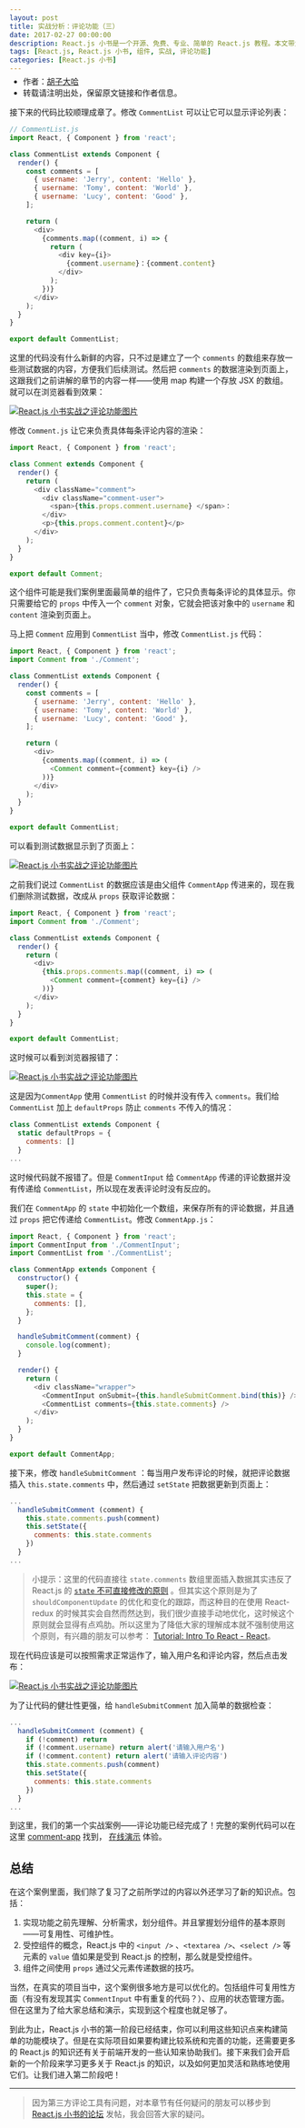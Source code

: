 ```yaml
---
layout: post
title: 实战分析：评论功能（三）
date: 2017-02-27 00:00:00
description: React.js 小书是一个开源、免费、专业、简单的 React.js 教程。本文带大家一起来学习如何分析、编写评论功能，用 React.js 实现了一个真正意义上的评论组件，本文是评论功能的第二部分。
tags: [React.js, React.js 小书, 组件, 实战, 评论功能]
categories: [React.js 小书]
---
```


<ul style='font-size: 14px; margin-top: -10px;'>
  <li>
    作者：<a href="https://www.zhihu.com/people/hu-zi-da-ha" target="_blank">胡子大哈</a>
  </li>
  <li>转载请注明出处，保留原文链接和作者信息。</li>
</ul>

接下来的代码比较顺理成章了。修改 `CommentList` 可以让它可以显示评论列表：

```javascript
// CommentList.js
import React, { Component } from 'react';

class CommentList extends Component {
  render() {
    const comments = [
      { username: 'Jerry', content: 'Hello' },
      { username: 'Tomy', content: 'World' },
      { username: 'Lucy', content: 'Good' },
    ];

    return (
      <div>
        {comments.map((comment, i) => {
          return (
            <div key={i}>
              {comment.username}：{comment.content}
            </div>
          );
        })}
      </div>
    );
  }
}

export default CommentList;
```

这里的代码没有什么新鲜的内容，只不过是建立了一个 `comments` 的数组来存放一些测试数据的内容，方便我们后续测试。然后把 `comments` 的数据渲染到页面上，这跟我们之前讲解的章节的内容一样——使用 map 构建一个存放 JSX 的数组。就可以在浏览器看到效果：

<a href="http://huzidaha.github.io/static/assets/img/posts/4EFF52CA-B573-4DBB-A313-8ADD90F65F24.png" target="_blank">![React.js 小书实战之评论功能图片](http://huzidaha.github.io/static/assets/img/posts/4EFF52CA-B573-4DBB-A313-8ADD90F65F24.png)</a>

修改 `Comment.js` 让它来负责具体每条评论内容的渲染：

```javascript
import React, { Component } from 'react';

class Comment extends Component {
  render() {
    return (
      <div className="comment">
        <div className="comment-user">
          <span>{this.props.comment.username} </span>：
        </div>
        <p>{this.props.comment.content}</p>
      </div>
    );
  }
}

export default Comment;
```

这个组件可能是我们案例里面最简单的组件了，它只负责每条评论的具体显示。你只需要给它的 `props` 中传入一个 `comment` 对象，它就会把该对象中的 `username` 和 `content` 渲染到页面上。

马上把 `Comment` 应用到 `CommentList` 当中，修改 `CommentList.js` 代码：

```javascript
import React, { Component } from 'react';
import Comment from './Comment';

class CommentList extends Component {
  render() {
    const comments = [
      { username: 'Jerry', content: 'Hello' },
      { username: 'Tomy', content: 'World' },
      { username: 'Lucy', content: 'Good' },
    ];

    return (
      <div>
        {comments.map((comment, i) => (
          <Comment comment={comment} key={i} />
        ))}
      </div>
    );
  }
}

export default CommentList;
```

可以看到测试数据显示到了页面上：

<a href="http://huzidaha.github.io/static/assets/img/posts/6A3B65A1-0CEA-4F98-B2E7-DC1D9B4CED83.png" target="_blank">![React.js 小书实战之评论功能图片](http://huzidaha.github.io/static/assets/img/posts/6A3B65A1-0CEA-4F98-B2E7-DC1D9B4CED83.png)</a>

之前我们说过 `CommentList` 的数据应该是由父组件 `CommentApp` 传进来的，现在我们删除测试数据，改成从 `props` 获取评论数据：

```javascript
import React, { Component } from 'react';
import Comment from './Comment';

class CommentList extends Component {
  render() {
    return (
      <div>
        {this.props.comments.map((comment, i) => (
          <Comment comment={comment} key={i} />
        ))}
      </div>
    );
  }
}

export default CommentList;
```

这时候可以看到浏览器报错了：

<a href="http://huzidaha.github.io/static/assets/img/posts/2B73DDBA-0D90-473A-BC2A-DB9C8E132458.png" target="_blank">![React.js 小书实战之评论功能图片](http://huzidaha.github.io/static/assets/img/posts/2B73DDBA-0D90-473A-BC2A-DB9C8E132458.png)</a>

这是因为`CommentApp` 使用 `CommentList` 的时候并没有传入 `comments`。我们给 `CommentList` 加上 `defaultProps` 防止 `comments` 不传入的情况：

```javascript
class CommentList extends Component {
  static defaultProps = {
    comments: []
  }
...
```

这时候代码就不报错了。但是 `CommentInput` 给 `CommentApp` 传递的评论数据并没有传递给 `CommentList`，所以现在发表评论时没有反应的。

我们在 `CommentApp` 的 `state` 中初始化一个数组，来保存所有的评论数据，并且通过 `props` 把它传递给 `CommentList`。修改 `CommentApp.js`：

```javascript
import React, { Component } from 'react';
import CommentInput from './CommentInput';
import CommentList from './CommentList';

class CommentApp extends Component {
  constructor() {
    super();
    this.state = {
      comments: [],
    };
  }

  handleSubmitComment(comment) {
    console.log(comment);
  }

  render() {
    return (
      <div className="wrapper">
        <CommentInput onSubmit={this.handleSubmitComment.bind(this)} />
        <CommentList comments={this.state.comments} />
      </div>
    );
  }
}

export default CommentApp;
```

接下来，修改 `handleSubmitComment` ：每当用户发布评论的时候，就把评论数据插入 `this.state.comments` 中，然后通过 `setState` 把数据更新到页面上：

```javascript
...
  handleSubmitComment (comment) {
    this.state.comments.push(comment)
    this.setState({
      comments: this.state.comments
    })
  }
...
```

> 小提示：这里的代码直接往 `state.comments` 数组里面插入数据其实违反了 React.js 的 [ `state` 不可直接修改的原则](https://facebook.github.io/react/tutorial/tutorial.html#why-immutability-is-important) 。但其实这个原则是为了 `shouldComponentUpdate` 的优化和变化的跟踪，而这种目的在使用 React-redux 的时候其实会自然而然达到，我们很少直接手动地优化，这时候这个原则就会显得有点鸡肋。所以这里为了降低大家的理解成本就不强制使用这个原则，有兴趣的朋友可以参考： [Tutorial: Intro To React - React](https://facebook.github.io/react/tutorial/tutorial.html#why-immutability-is-important)。

现在代码应该是可以按照需求正常运作了，输入用户名和评论内容，然后点击发布：

<a href="http://huzidaha.github.io/static/assets/img/posts/62C055E7-F668-4C70-A0C0-B8989A5E3B58.png" target="_blank">![React.js 小书实战之评论功能图片](http://huzidaha.github.io/static/assets/img/posts/62C055E7-F668-4C70-A0C0-B8989A5E3B58.png)</a>

为了让代码的健壮性更强，给 `handleSubmitComment` 加入简单的数据检查：

```javascript
...
  handleSubmitComment (comment) {
    if (!comment) return
    if (!comment.username) return alert('请输入用户名')
    if (!comment.content) return alert('请输入评论内容')
    this.state.comments.push(comment)
    this.setState({
      comments: this.state.comments
    })
  }
...
```

到这里，我们的第一个实战案例——评论功能已经完成了！完整的案例代码可以在这里 [comment-app](https://github.com/huzidaha/react-naive-book-examples/tree/master/comment-app) 找到， [在线演示](https://huzidaha.github.io/react-naive-book-examples/comment-app/build/index.html) 体验。

## 总结

在这个案例里面，我们除了复习了之前所学过的内容以外还学习了新的知识点。包括：

1. 实现功能之前先理解、分析需求，划分组件。并且掌握划分组件的基本原则——可复用性、可维护性。
2. 受控组件的概念，React.js 中的 `<input />` 、`<textarea />`、`<select />` 等元素的 `value` 值如果是受到 React.js 的控制，那么就是受控组件。
3. 组件之间使用 `props` 通过父元素传递数据的技巧。

当然，在真实的项目当中，这个案例很多地方是可以优化的。包括组件可复用性方面（有没有发现其实 `CommentInput` 中有重复的代码？）、应用的状态管理方面。但在这里为了给大家总结和演示，实现到这个程度也就足够了。

到此为止，React.js 小书的第一阶段已经结束，你可以利用这些知识点来构建简单的功能模块了。但是在实际项目如果要构建比较系统和完善的功能，还需要更多的 React.js 的知识还有关于前端开发的一些认知来协助我们。接下来我们会开启新的一个阶段来学习更多关于 React.js 的知识，以及如何更加灵活和熟练地使用它们。让我们进入第二阶段吧！

---

> 因为第三方评论工具有问题，对本章节有任何疑问的朋友可以移步到 <a target="_blank" href="http://scriptoj.com/category/4/react-js-小书交流区">React.js 小书的论坛</a> 发帖，我会回答大家的疑问。
